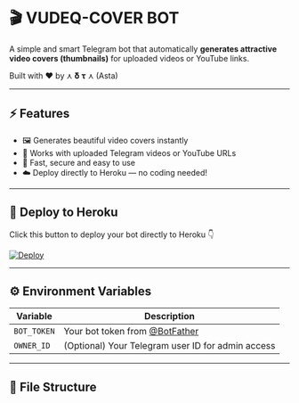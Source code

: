 # 🎬 VUDEQ-COVER BOT

A simple and smart Telegram bot that automatically **generates attractive video covers (thumbnails)** for uploaded videos or YouTube links.

Built with ❤️ by ⋏ 𝛅 𝛕 ⋏ (Asta)

---

## ⚡ Features

- 🖼️ Generates beautiful video covers instantly  
- 🎥 Works with uploaded Telegram videos or YouTube URLs  
- 🧠 Fast, secure and easy to use  
- ☁️ Deploy directly to Heroku — no coding needed!  

---

## 🚀 Deploy to Heroku

Click this button to deploy your bot directly to Heroku 👇  

[![Deploy](https://www.herokucdn.com/deploy/button.svg)](https://heroku.com/deploy)

---

## ⚙️ Environment Variables

| Variable | Description |
|-----------|-------------|
| `BOT_TOKEN` | Your bot token from [@BotFather](https://t.me/BotFather) |
| `OWNER_ID` | (Optional) Your Telegram user ID for admin access |

---

## 🧩 File Structure
